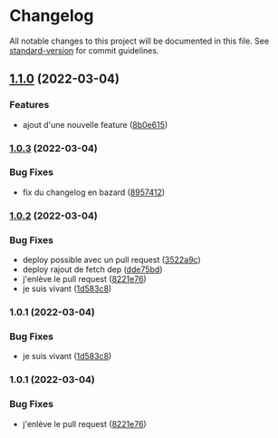 # Changelog

All notable changes to this project will be documented in this file. See [standard-version](https://github.com/conventional-changelog/standard-version) for commit guidelines.

## [1.1.0](https://github.com/Oxelio/devops-cd/compare/v1.0.3...v1.1.0) (2022-03-04)


### Features

* ajout d'une nouvelle feature ([8b0e615](https://github.com/Oxelio/devops-cd/commit/8b0e615c2ba9bab51749051855faace75144c5b3))

### [1.0.3](https://github.com/Oxelio/devops-cd/compare/v1.0.2...v1.0.3) (2022-03-04)


### Bug Fixes

* fix du changelog en bazard ([8957412](https://github.com/Oxelio/devops-cd/commit/8957412f54bc57a72509cd650c3beafdfb0d228d))

### [1.0.2](https://github.com/Oxelio/devops-cd/compare/v1.0.1...v1.0.2) (2022-03-04)


### Bug Fixes

* deploy possible avec un pull request ([3522a9c](https://github.com/Oxelio/devops-cd/commit/3522a9c80640934cea3b341e00669fc352c067cd))
* deploy rajout de fetch dep ([dde75bd](https://github.com/Oxelio/devops-cd/commit/dde75bd1c57d4fb4bdb94652c94708a095923166))
* j'enlève le pull request ([8221e76](https://github.com/Oxelio/devops-cd/commit/8221e767061b9dcb9f4e1a01760fb191ae8d1b5e))
* je suis vivant ([1d583c8](https://github.com/Oxelio/devops-cd/commit/1d583c8aa07260339d908c77ae240a73e7ae936f))

### 1.0.1 (2022-03-04)


### Bug Fixes

* je suis vivant ([1d583c8](https://github.com/Oxelio/devops-cd/commit/1d583c8aa07260339d908c77ae240a73e7ae936f))

### 1.0.1 (2022-03-04)


### Bug Fixes

* j'enlève le pull request ([8221e76](https://github.com/Oxelio/devops-cd/commit/8221e767061b9dcb9f4e1a01760fb191ae8d1b5e))
